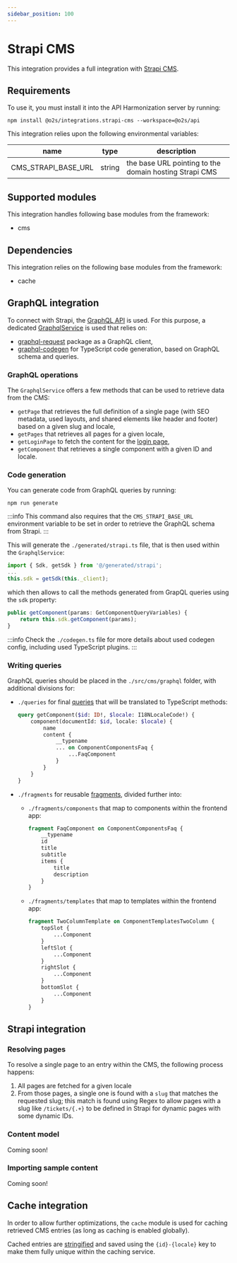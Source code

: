 ```yaml
---
sidebar_position: 100
---
```


# Strapi CMS

This integration provides a full integration with [Strapi CMS](https://strapi.io/).

## Requirements

To use it, you must install it into the API Harmonization server by running:

```shell
npm install @o2s/integrations.strapi-cms --workspace=@o2s/api
```

This integration relies upon the following environmental variables:

| name                | type   | description                                            |
|---------------------|--------|--------------------------------------------------------|
| CMS_STRAPI_BASE_URL | string | the base URL pointing to the domain hosting Strapi CMS |

## Supported modules

This integration handles following base modules from the framework:

- cms

## Dependencies

This integration relies on the following base modules from the framework:

- cache

## GraphQL integration

To connect with Strapi, the [GraphQL API](https://docs.strapi.io/dev-docs/api/graphql) is used. For this purpose, a dedicated [GraphqlService](https://github.com/o2sdev/openselfservice/blob/main/packages/api/integrations/strapi-cms/src/modules/graphql/graphql.service.ts) is used that relies on:

- [graphql-request](https://www.npmjs.com/package/graphql-request) package as a GraphQL client,
- [graphql-codegen](https://the-guild.dev/graphql/codegen) for TypeScript code generation, based on GraphQL schema and queries.

### GraphQL operations

The `GraphqlService` offers a few methods that can be used to retrieve data from the CMS:

- `getPage` that retrieves the full definition of a single page (with SEO metadata, used layouts, and shared elements like header and footer) based on a given slug and locale,
- `getPages` that retrieves all pages for a given locale,
- `getLoginPage` to fetch the content for the [login page](../../main-components/frontend-app/routing.md#authentication),
- `getComponent` that retrieves a single component with a given ID and locale.

### Code generation

You can generate code from GraphQL queries by running:

```shell
npm run generate
```

:::info
This command also requires that the `CMS_STRAPI_BASE_URL` environment variable to be set in order to retrieve the GraphQL schema from Strapi.
:::

This will generate the `./generated/strapi.ts` file, that is then used within the `GraphqlService`:

```typescript
import { Sdk, getSdk } from '@/generated/strapi';
...
this.sdk = getSdk(this._client);
```

which then allows to call the methods generated from GrapQL queries using the `sdk` property:

```typescript
public getComponent(params: GetComponentQueryVariables) {
    return this.sdk.getComponent(params);
}
```

:::info
Check the `./codegen.ts` file for more details about used codegen config, including used TypeScript plugins.
:::

### Writing queries

GraphQL queries should be placed in the `./src/cms/graphql` folder, with additional divisions for:

- `./queries` for final [queries](https://graphql.org/learn/queries/) that will be translated to TypeScript methods:
    ```graphql title="./src/cms/graphql/queries/getComponent.graphql"
    query getComponent($id: ID!, $locale: I18NLocaleCode!) {
        component(documentId: $id, locale: $locale) {
            name
            content {
                __typename
                ... on ComponentComponentsFaq {
                    ...FaqComponent
                }
            }
        }
    }
    ```
- `./fragments` for reusable [fragments](https://graphql.org/learn/queries/#fragments), divided further into:

    - `./fragments/components` that map to components within the frontend app:

        ```graphql title="./src/cms/graphql/fragments/components/Faq.graphql"
        fragment FaqComponent on ComponentComponentsFaq {
            __typename
            id
            title
            subtitle
            items {
                title
                description
            }
        }
        ```

    - `./fragments/templates` that map to templates within the frontend app:

        ```graphql title="./src/cms/graphql/fragments/templates/TwoColumnTemplate.graphql"
        fragment TwoColumnTemplate on ComponentTemplatesTwoColumn {
            topSlot {
                ...Component
            }
            leftSlot {
                ...Component
            }
            rightSlot {
                ...Component
            }
            bottomSlot {
                ...Component
            }
        }
        ```

## Strapi integration

### Resolving pages

To resolve a single page to an entry within the CMS, the following process happens:

1. All pages are fetched for a given locale
2. From those pages, a single one is found with a `slug` that matches the requested slug; this match is found using Regex to allow pages with a slug like `/tickets/{.+}` to be defined in Strapi for dynamic pages with some dynamic IDs.

### Content model

Coming soon!

### Importing sample content

Coming soon!

## Cache integration

In order to allow further optimizations, the `cache` module is used for caching retrieved CMS entries (as long as caching is enabled globally).

Cached entries are [stringified](https://www.npmjs.com/package/flatted) and saved using the `{id}-{locale}` key to make them fully unique within the caching service.

